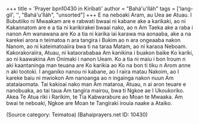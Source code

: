 +++
title = 'Prayer bpn10430 in Kiribati'
author = "Bahá'u'lláh"
tags = ['lang-gil', '', "Bahá'u'lláh", "unsorted"]
+++
E na neboaki Aram, au Uea ae Atuau.  I Bubutiiko ni Mwaakam are e rabwati bwaai ni kabane ake a karikaki, ao ni Kakannatom are e a tia ni karikirakei bwaai nako, ao n Am Taeka ake a raba i nanon Am wanawana are Ko a tia ni karika iai karawa ma aonaaba, ake a na karekei arora n teimatoa n ara tangira i Bukim ao n ara ongeaaba nakon Nanom, ao ni kateimatoaiira bwa ti na taraa Matam, ao ni karaoa Neboam.  Kakorakoraiira, Atuau, ni kataorababaa Am kanikina i buakon baike Ko kariki, ao ni kaawakina Am Onimaki i nanon Ueam.  Ko a tia ni maiu i bon Iroum n aki kaantaninga man teuana are Ko karikia ao Ko na bon ti tiku n Arom anne n aki tootoki.
I anganiko nanou ni kabane, ao I raira matau Nakoim, ao I kareke baiu ni mwiokon Am nanoanga ao n ingainga nakon nuun Am atataiaomata.  Tai kakioai nako man Am mataroa, Atuau, n ai aron teuare e nanobuaka, ao tai taua Am tangira mairou, bwa ti Ngkoe ae I Ukoukoriko.  Akea Te Atua riki i Rarikim, te Tia Kabwarabure ao Moan te Mwaaka.
Am bwai te neboaki, Ngkoe are Moan te Tangiraki irouia naake a Ataiko.

(Source category: Teimatoa)
(Bahaiprayers.net ID: 10430)

